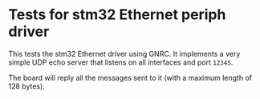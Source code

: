 Tests for stm32 Ethernet periph driver
======================================

This tests the stm32 Ethernet driver using GNRC. It implements a very
simple UDP echo server that listens on all interfaces and port `12345`.

The board will reply all the messages sent to it (with a maximum length of 128
bytes). 
